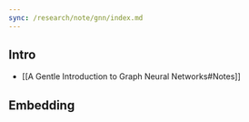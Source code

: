 ```yaml
---
sync: /research/note/gnn/index.md
---
```


## Intro

- [[A Gentle Introduction to Graph Neural Networks#Notes]]

## Embedding
